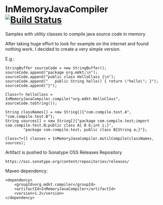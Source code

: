 # InMemoryJavaCompiler [![Build Status](https://travis-ci.org/trung/InMemoryJavaCompiler.svg?branch=master)](https://travis-ci.org/trung/InMemoryJavaCompiler)
Samples with utility classes to compile java source code in memory

After taking huge effort to look for example on the internet and found nothing work. I decided to create a very simple version.

E.g.:

    StringBuffer sourceCode = new StringBuffer();
    sourceCode.append("package org.mdkt;\n");
    sourceCode.append("public class HelloClass {\n");
    sourceCode.append("   public String hello() { return \"hello\"; }");
    sourceCode.append("}");

    Class<?> helloClass = InMemoryJavaCompiler.compile("org.mdkt.HelloClass", sourceCode.toString());

    String classNames[] = new String[]{"com.compile.test.A", "com.compile.test.B"};
    String sources[] = new String[]{"package com.compile.test;import com.compile.test.B;public class A{ B b;int i;}",
            "package com.compile.test; public class B{String a;}"};

    Class<?>[] classes = InMemoryJavaCompiler.mutilCompile(classNames, sources);

Artifact is pushed to Sonatype OSS Releases Repository

    https://oss.sonatype.org/content/repositories/releases/

Maven dependency:

    <dependency>
        <groupId>org.mdkt.compiler</groupId>
        <artifactId>InMemoryJavaCompiler</artifactId>
        <version>1.2</version>
    </dependency>
